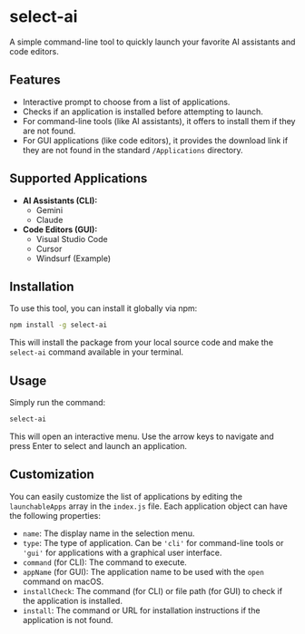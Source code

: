 # select-ai

A simple command-line tool to quickly launch your favorite AI assistants and code editors.

## Features

- Interactive prompt to choose from a list of applications.
- Checks if an application is installed before attempting to launch.
- For command-line tools (like AI assistants), it offers to install them if they are not found.
- For GUI applications (like code editors), it provides the download link if they are not found in the standard `/Applications` directory.

## Supported Applications

- **AI Assistants (CLI):**
  - Gemini
  - Claude
- **Code Editors (GUI):**
  - Visual Studio Code
  - Cursor
  - Windsurf (Example)

## Installation

To use this tool, you can install it globally via npm:

```bash
npm install -g select-ai
```

This will install the package from your local source code and make the `select-ai` command available in your terminal.

## Usage

Simply run the command:

```bash
select-ai
```

This will open an interactive menu. Use the arrow keys to navigate and press Enter to select and launch an application.

## Customization

You can easily customize the list of applications by editing the `launchableApps` array in the `index.js` file. Each application object can have the following properties:

- `name`: The display name in the selection menu.
- `type`: The type of application. Can be `'cli'` for command-line tools or `'gui'` for applications with a graphical user interface.
- `command` (for CLI): The command to execute.
- `appName` (for GUI): The application name to be used with the `open` command on macOS.
- `installCheck`: The command (for CLI) or file path (for GUI) to check if the application is installed.
- `install`: The command or URL for installation instructions if the application is not found.
